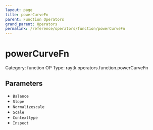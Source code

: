 ```yaml
---
layout: page
title: powerCurveFn
parent: Function Operators
grand_parent: Operators
permalink: /reference/operators/function/powerCurveFn
---
```


# powerCurveFn

Category: function
OP Type: raytk.operators.function.powerCurveFn



## Parameters

* `Balance`
* `Slope`
* `Normalizescale`
* `Scale`
* `Contexttype`
* `Inspect`